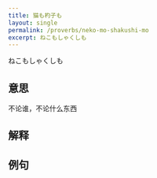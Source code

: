 ```yaml
---
title: 猫も杓子も
layout: single
permalink: /proverbs/neko-mo-shakushi-mo
excerpt: ねこもしゃくしも
---
```


ねこもしゃくしも

## 意思

不论谁，不论什么东西

## 解释

## 例句

